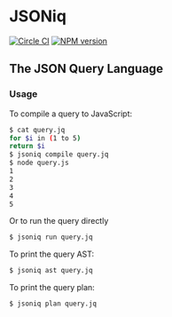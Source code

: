 # JSONiq
[![Circle CI](https://circleci.com/gh/wcandillon/jsoniq/tree/master.svg?style=svg)](https://circleci.com/gh/wcandillon/jsoniq/tree/master) [![NPM version](http://img.shields.io/npm/v/jsoniq.svg?style=flat)](http://badge.fury.io/js/jsoniq)

## The JSON Query Language
### Usage
To compile a query to JavaScript:
```bash
$ cat query.jq
for $i in (1 to 5)
return $i
$ jsoniq compile query.jq
$ node query.js
1
2
3
4
5
```

Or to run the query directly
```bash
$ jsoniq run query.jq
```


To print the query AST:
```bash
$ jsoniq ast query.jq
```

To print the query plan:
```bash
$ jsoniq plan query.jq
```
